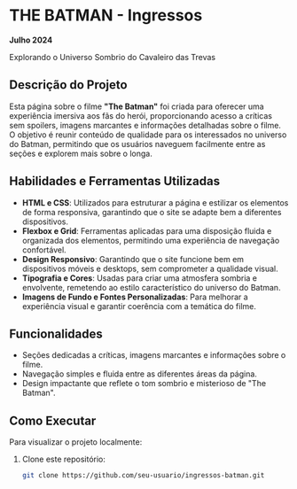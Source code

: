 # THE BATMAN - Ingressos

**Julho 2024**

Explorando o Universo Sombrio do Cavaleiro das Trevas

## Descrição do Projeto

Esta página sobre o filme **"The Batman"** foi criada para oferecer uma experiência imersiva aos fãs do herói, proporcionando acesso a críticas sem spoilers, imagens marcantes e informações detalhadas sobre o filme. O objetivo é reunir conteúdo de qualidade para os interessados no universo do Batman, permitindo que os usuários naveguem facilmente entre as seções e explorem mais sobre o longa.

## Habilidades e Ferramentas Utilizadas

- **HTML e CSS**: Utilizados para estruturar a página e estilizar os elementos de forma responsiva, garantindo que o site se adapte bem a diferentes dispositivos.
- **Flexbox e Grid**: Ferramentas aplicadas para uma disposição fluida e organizada dos elementos, permitindo uma experiência de navegação confortável.
- **Design Responsivo**: Garantindo que o site funcione bem em dispositivos móveis e desktops, sem comprometer a qualidade visual.
- **Tipografia e Cores**: Usadas para criar uma atmosfera sombria e envolvente, remetendo ao estilo característico do universo do Batman.
- **Imagens de Fundo e Fontes Personalizadas**: Para melhorar a experiência visual e garantir coerência com a temática do filme.

## Funcionalidades

- Seções dedicadas a críticas, imagens marcantes e informações sobre o filme.
- Navegação simples e fluida entre as diferentes áreas da página.
- Design impactante que reflete o tom sombrio e misterioso de "The Batman".

## Como Executar

Para visualizar o projeto localmente:
1. Clone este repositório:
   ```bash
   git clone https://github.com/seu-usuario/ingressos-batman.git
